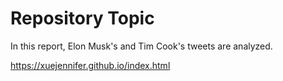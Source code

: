 # Repository Topic

In this report, Elon Musk's and Tim Cook's tweets are analyzed.

https://xuejennifer.github.io/index.html
 
